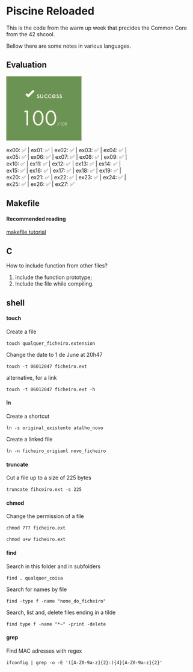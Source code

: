 # Piscine Reloaded
This is the code from the warm up week that precides the Common Core from the 42 shcool.

Bellow there are some notes in various languages.

## Evaluation
![alt text](2024-10-19_at_15-01-25C-piscine-reloaded.png)

ex00: :white_check_mark: | ex01: :white_check_mark: | ex02: :white_check_mark: | ex03: :white_check_mark: | ex04: :white_check_mark: | <br>ex05: :white_check_mark: | ex06: :white_check_mark: | ex07: :white_check_mark: | ex08: :white_check_mark: | ex09: :white_check_mark: | <br>ex10: :white_check_mark: | ex11: :white_check_mark: | ex12: :white_check_mark: | ex13: :white_check_mark: | ex14: :white_check_mark: | <br>ex15: :white_check_mark: | ex16: :white_check_mark: | ex17: :white_check_mark: | ex18: :white_check_mark: | ex19: :white_check_mark: | <br>ex20: :white_check_mark: | ex21: :white_check_mark: | ex22: :white_check_mark: | ex23: :white_check_mark: | ex24: :white_check_mark: | <br>ex25: :white_check_mark: | ex26: :white_check_mark: | ex27: :white_check_mark:

## Makefile
#### Recommended reading
[makefile tutorial](https://makefiletutorial.com/)

## C
How to include function from other files?
1. Include the function prototype;
2. Include the file while compiling.

## shell
#### touch
Create a file
```shell
touch qualquer_ficheiro.extension
```

Change the date to 1 de June at 20h47
```shell
touch -t 06012047 ficheiro.ext
```

alternative, for a link
```shell
touch -t 06012047 ficheiro.ext -h
```

#### ln
Create a shortcut
```shell
ln -s original_existente atalho_novo
```

Create a linked file
```shell
ln -n ficheiro_origianl novo_ficheiro
```

#### truncate
Cut a file up to a size of 225 bytes
```shell
truncate fihceiro.ext -s 225
```

#### chmod
Change the permission of a file
```shell
chmod 777 ficheiro.ext
```
```shell
chmod u+w ficheiro.ext
```

#### find
Search in this folder and in subfolders
```shell
find . qualquer_coisa
```

Search for names by file
```shell
find -type f -name "nome_do_ficheiro"
```

Search, list and, delete files ending in a tilde
```shell
find type f -name "*~" -print -delete
```

#### grep
Find MAC adresses with regex
```shell
ifconfig | grep -o -E '([A-Z0-9a-z]{2}:){4}[A-Z0-9a-z]{2}'
```

